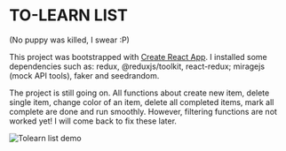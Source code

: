 # TO-LEARN LIST 
(No puppy was killed, I swear :P) 

This project was bootstrapped with [Create React App](https://github.com/facebook/create-react-app). I installed some dependencies such as: redux, @reduxjs/toolkit, react-redux; miragejs (mock API tools), faker and seedrandom. 

The project is still going on. All functions about create new item, delete single item, change color of an item, delete all completed items, mark all complete are done and run smoothly. However, filtering functions are not worked yet! I will come back to fix these later.

![Tolearn list demo](https://i.ibb.co/8mtdxzd/tolearn-list-redux.png)



